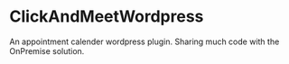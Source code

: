 # ClickAndMeetWordpress
An appointment calender wordpress plugin. Sharing much code with the OnPremise solution.
